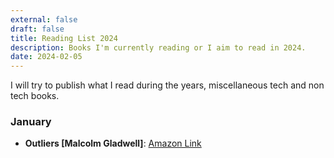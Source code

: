 ```yaml
---
external: false
draft: false
title: Reading List 2024
description: Books I'm currently reading or I aim to read in 2024.
date: 2024-02-05
---
```

I will try to publish what I read during the years, miscellaneous tech and non tech books.

### January

- **Outliers [Malcolm Gladwell]**: [Amazon Link](https://www.amazon.com/Outliers-Story-Success-Malcolm-Gladwell/dp/0316017930)





